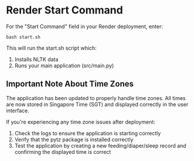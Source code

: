 # Render Start Command

For the "Start Command" field in your Render deployment, enter:

```
bash start.sh
```

This will run the start.sh script which:
1. Installs NLTK data
2. Runs your main application (src/main.py)

## Important Note About Time Zones

The application has been updated to properly handle time zones. All times are now stored in Singapore Time (SGT) and displayed correctly in the user interface.

If you're experiencing any time zone issues after deployment:
1. Check the logs to ensure the application is starting correctly
2. Verify that the pytz package is installed correctly
3. Test the application by creating a new feeding/diaper/sleep record and confirming the displayed time is correct 